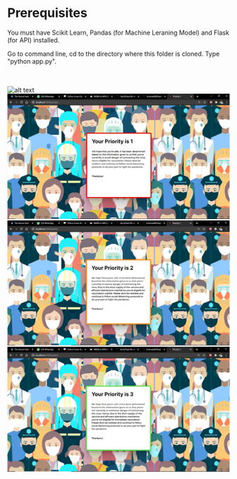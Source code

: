 # Prerequisites
You must have Scikit Learn, Pandas (for Machine Leraning Model) and Flask (for API) installed.

Go to command line, cd to the directory where this folder is cloned. Type "python app.py". <br/><br/><br/>

![alt text](https://github.com/mukherjeetejas/VacQ-with-ChatBot/blob/main/Design/form.JPG) <br/>
![alt text](https://github.com/NeuralHack/VacQ/blob/main/Flask%20ML%20model%20api/ss/pr1.JPG) <br/>
![alt text](https://github.com/NeuralHack/VacQ/blob/main/Flask%20ML%20model%20api/ss/pr2.JPG) <br/>
![alt text](https://github.com/NeuralHack/VacQ/blob/main/Flask%20ML%20model%20api/ss/pr3.JPG) <br/>
